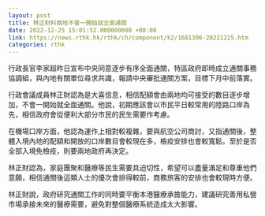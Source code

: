 ```yaml
---
layout: post
title: 林正財料兩地不會一開始就全面通關
date: 2022-12-25 15:01:52.000000000 +08:00
link: https://news.rthk.hk/rthk/ch/component/k2/1681306-20221225.htm
categories: rthk
---
```


行政長官李家超昨日宣布中央同意逐步有序全面通關，特區政府即時成立通關事務協調組，與內地有關單位尋求共識，報請中央審批通關方案，目標下月中前落實。

行政會議成員林正財認為是大喜信息，相信配額會由兩地均可接受的數目逐步增加，不會一開始就全面通關。他說，初期應該會以市民平日較常用的陸路口岸為先，相信政府會從便利大部分市民的民生需要作考慮。

在機場口岸方面，他認為運作上相對較複雜，要與航空公司商討，又指通關後，整體入境內地的配額和開放的口岸數目會較現在多，檢疫安排也會較寬鬆。至於是否全部入境免檢疫，則要兩地政府再決定。

林正財認為，家庭團聚和醫療等民生需要具迫切性，希望可以盡量滿足和尊重他們意願，相信通關後這類人士的優次會排得較前，商務旅客的安排也會較現時方便。

林正財說，政府研究通關工作的同時要平衡本港醫療承擔能力，建議研究善用私營市場承接未來的醫療需要，避免對整個醫療系統造成太大影響。
